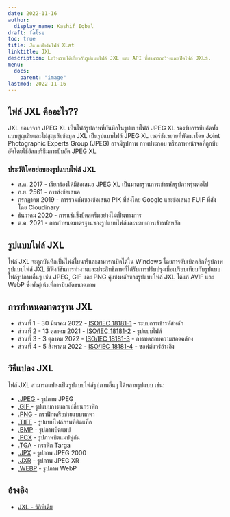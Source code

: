 ```yaml
---
date: 2022-11-16
author:
  display_name: Kashif Iqbal
draft: false
toc: true
title: Jแบบฟอร์มไฟล์ XLat
linktitle: JXL
description: Lสร้างรายได้เกี่ยวกับรูปแบบไฟล์ JXL และ API ที่สามารถสร้างและเปิดไฟล์ JXLs.
menu:
  docs:
    parent: "image"
lastmod: 2022-11-16
---
```


## ไฟล์ JXL คืออะไร??

JXL ย่อมาจาก JPEG XL เป็นไฟล์รูปภาพที่บันทึกในรูปแบบไฟล์ JPEG XL รองรับการบีบอัดทั้งแบบสูญเสียและไม่สูญเสียข้อมูล JXL เป็นรูปแบบไฟล์ JPEG XL เวอร์ชันขยายที่พัฒนาโดย Joint Photographic Experts Group (JPEG) อาจมีรูปภาพ ภาพประกอบ หรือภาพหน้าจอที่ถูกบีบอัดโดยใช้อัลกอริธึมการบีบอัด JPEG XL

### ประวัติโดยย่อของรูปแบบไฟล์ JXL

 * ส.ค. 2017 - เรียกร้องให้มีข้อเสนอ JPEG XL เป็นมาตรฐานการเข้ารหัสรูปภาพรุ่นต่อไป
 * ก.ย. 2561 - การส่งข้อเสนอ
 * กรกฎาคม 2019 - การรวมกันของข้อเสนอ PIK ที่ส่งโดย Google และข้อเสนอ FUIF ที่ส่งโดย Cloudinary
 * ธันวาคม 2020 - การแช่แข็งบิตสตรีมอย่างไม่เป็นทางการ
 * ต.ค. 2021 - การกำหนดมาตรฐานของรูปแบบไฟล์และระบบการเข้ารหัสหลัก

## รูปแบบไฟล์ JXL

ไฟล์ JXL จะถูกบันทึกเป็นไฟล์ไบนารีและสามารถเปิดได้ใน Windows โดยการดับเบิลคลิกที่รูปภาพ รูปแบบไฟล์ JXL มีฟังก์ชันการทำงานและประสิทธิภาพที่ได้รับการปรับปรุงเมื่อเปรียบเทียบกับรูปแบบไฟล์รูปภาพอื่นๆ เช่น JPEG, GIF และ PNG คู่แข่งหลักของรูปแบบไฟล์ JXL ได้แก่ AVIF และ WebP ซึ่งทั้งคู่เน้นที่การบีบอัดขนาดภาพ

## การกำหนดมาตรฐาน JXL

 * ส่วนที่ 1 - 30 มีนาคม 2022 - [ISO/IEC 18181-1](https://www.iso.org/standard/77977.html) - ระบบการเข้ารหัสหลัก
 * ส่วนที่ 2 - 13 ตุลาคม 2021 - [ISO/IEC 18181-2](https://www.iso.org/standard/80617.html) - รูปแบบไฟล์
 * ส่วนที่ 3 - 3 ตุลาคม 2022 - [ISO/IEC 18181-3](https://www.iso.org/standard/80618.html) - การทดสอบความสอดคล้อง
 * ส่วนที่ 4 - 5 สิงหาคม 2022 - [ISO/IEC 18181-4](https://www.iso.org/standard/80619.html) - ซอฟต์แวร์อ้างอิง

## วิธีแปลง JXL

ไฟล์ JXL สามารถแปลงเป็นรูปแบบไฟล์รูปภาพอื่นๆ ได้หลายรูปแบบ เช่น:

 * [.JPEG](/image/jpeg/) - รูปภาพ JPEG
 * [.GIF ](/image/gif/) - รูปแบบการแลกเปลี่ยนกราฟิก
 * [.PNG](/image/png/) - กราฟิกเครือข่ายแบบพกพา
 * [.TIFF](/image/tiff/) - รูปแบบไฟล์ภาพที่ติดแท็ก
 * [.BMP](/image/bmp/) - รูปภาพบิตแมป
 * [.PCX](/image/pcx/) - รูปภาพบิตแมปพู่กัน
 * [.TGA](/image/tga/) - กราฟิก Targa
 * [.JPX](/image/jpx/) - รูปภาพ JPEG 2000
 * [.JXR](/image/jxr/) - รูปภาพ JPEG XR
 * [.WEBP](/image/webp/) - รูปภาพ WebP

## อ้างอิง

 * [JXL - วิกิพีเดีย](https://en.wikipedia.org/wiki/JPEG_XL)

